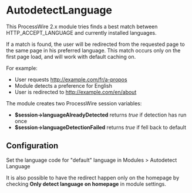# AutodetectLanguage
This ProcessWire 2.x module tries finds a best match between HTTP_ACCEPT_LANGUAGE and currently installed languages. 

If a match is found, the user will be redirected from the requested page to the same page in his preferred language. This match occurs only on the first page load, and will work with default caching on.

For example:
- User requests http://example.com/fr/a-propos
- Module detects a preference for English
- User is redirected to http://example.com/en/about

The module creates two ProcessWire session variables:
- **$session->languageAlreadyDetected** returns *true* if detection has run once
- **$session->languageDetectionFailed** returns *true* if fell back to default

## Configuration
Set the language code for "default" language in Modules > Autodetect Language

It is also possible to have the redirect happen only on the homepage by checking **Only detect language on homepage** in module settings.
